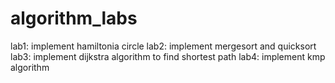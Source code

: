 # algorithm_labs

lab1: implement hamiltonia circle
lab2: implement mergesort and quicksort
lab3: implement dijkstra algorithm to find shortest path
lab4: implement kmp algorithm
